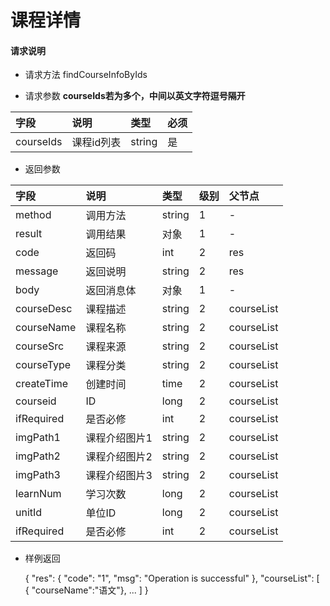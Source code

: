 # 课程详情

#### **请求说明**

* 请求方法 findCourseInfoByIds

* 请求参数
**courseIds若为多个，中间以英文字符逗号隔开**


| 字段 | 说明 | 类型 | 必须 |
| :--- | :--- | :--- | :--- |
| courseIds| 课程id列表 | string| 是 |

* 返回参数

| 字段 | 说明 | 类型 | 级别 | 父节点 |
| :--- | :--- | :--- | :--- | :--- |
| method| 调用方法 | string | 1 | - |
| result | 调用结果 | 对象 | 1 | - |
| code | 返回码| int | 2 | res |
| message| 返回说明 | string | 2 | res |
| body | 返回消息体 | 对象 | 1 | - |
| courseDesc| 课程描述 | string | 2 |courseList|
| courseName| 课程名称 | string | 2 |courseList|
| courseSrc| 课程来源 | string | 2 |courseList|
| courseType| 课程分类 | string | 2 |courseList|
| createTime| 创建时间 | time| 2 |courseList|
| courseid| ID | long | 2 |courseList|
| ifRequired | 是否必修 | int | 2 |courseList|
| imgPath1| 课程介绍图片1 | string | 2 |courseList|
| imgPath2| 课程介绍图片2 | string | 2 |courseList|
| imgPath3| 课程介绍图片3 | string | 2 |courseList|
| learnNum| 学习次数 | long | 2 |courseList|
| unitId| 单位ID | long | 2 |courseList|
| ifRequired | 是否必修 | int | 2 |courseList|

* 样例返回

    
    {
        "res": 
        {
            "code": "1", 
            "msg": "Operation is successful"
        },
        "courseList":
        [
           { "courseName":"语文"},
            ...
        ]
    }